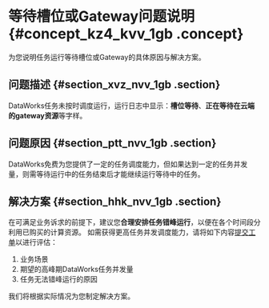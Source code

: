 # 等待槽位或Gateway问题说明 {#concept_kz4_kvv_1gb .concept}

为您说明任务运行等待槽位或Gateway的具体原因与解决方案。

## 问题描述 {#section_xvz_nvv_1gb .section}

DataWorks任务未按时调度运行，运行日志中显示：**槽位等待**、**正在等待在云端的gateway资源**等字样。

## 问题原因 {#section_ptt_nvv_1gb .section}

DataWorks免费为您提供了一定的任务调度能力，但如果达到一定的任务并发量，则需等待运行中的任务结束后才能继续运行等待中的任务。

## 解决方案 {#section_hhk_nvv_1gb .section}

在可满足业务诉求的前提下，建议您**合理安排任务错峰运行**，以便在各个时间段分利用已购买的计算资源。 如需获得更高任务并发调度能力，请将如下内容[提交工单](https://workorder.console.aliyun.com/console.htm#/ticket/add?productCode=ide&commonQuestionId=1421&isSmart=true)以进行评估：

1.  业务场景
2.  期望的高峰期DataWorks任务并发量
3.  任务无法错峰运行的原因

我们将根据实际情况为您制定解决方案。

